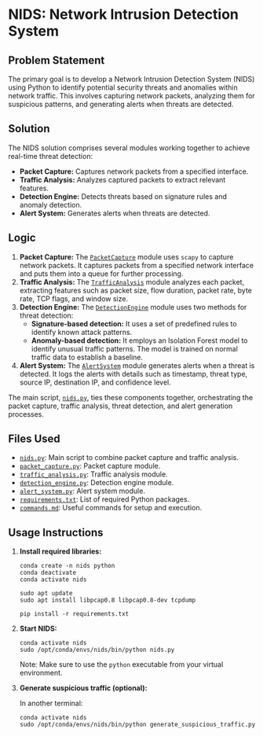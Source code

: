 # NIDS: Network Intrusion Detection System

## Problem Statement

The primary goal is to develop a Network Intrusion Detection System (NIDS) using Python to identify potential security threats and anomalies within network traffic. This involves capturing network packets, analyzing them for suspicious patterns, and generating alerts when threats are detected.

## Solution

The NIDS solution comprises several modules working together to achieve real-time threat detection:

- **Packet Capture:** Captures network packets from a specified interface.
- **Traffic Analysis:** Analyzes captured packets to extract relevant features.
- **Detection Engine:** Detects threats based on signature rules and anomaly detection.
- **Alert System:** Generates alerts when threats are detected.

## Logic

1.  **Packet Capture:** The [`PacketCapture`](packet_capture.py) module uses `scapy` to capture network packets. It captures packets from a specified network interface and puts them into a queue for further processing.
2.  **Traffic Analysis:** The [`TrafficAnalysis`](traffic_analysis.py) module analyzes each packet, extracting features such as packet size, flow duration, packet rate, byte rate, TCP flags, and window size.
3.  **Detection Engine:** The [`DetectionEngine`](detection_engine.py) module uses two methods for threat detection:
    -   **Signature-based detection:** It uses a set of predefined rules to identify known attack patterns.
    -   **Anomaly-based detection:** It employs an Isolation Forest model to identify unusual traffic patterns. The model is trained on normal traffic data to establish a baseline.
4.  **Alert System:** The [`AlertSystem`](alert_system.py) module generates alerts when a threat is detected. It logs the alerts with details such as timestamp, threat type, source IP, destination IP, and confidence level.

The main script, [`nids.py`](nids.py), ties these components together, orchestrating the packet capture, traffic analysis, threat detection, and alert generation processes.

## Files Used

-   [`nids.py`](nids.py): Main script to combine packet capture and traffic analysis.
-   [`packet_capture.py`](packet_capture.py): Packet capture module.
-   [`traffic_analysis.py`](traffic_analysis.py): Traffic analysis module.
-   [`detection_engine.py`](detection_engine.py): Detection engine module.
-   [`alert_system.py`](alert_system.py): Alert system module.
-   [`requirements.txt`](requirements.txt): List of required Python packages.
-   [`commands.md`](commands.md): Useful commands for setup and execution.

## Usage Instructions

1.  **Install required libraries:**

    ```
    conda create -n nids python
    conda deactivate
    conda activate nids

    sudo apt update
    sudo apt install libpcap0.8 libpcap0.8-dev tcpdump

    pip install -r requirements.txt
    ```
2.  **Start NIDS:**

    ```
    conda activate nids
    sudo /opt/conda/envs/nids/bin/python nids.py
    ```

    Note: Make sure to use the `python` executable from your virtual environment.

3.  **Generate suspicious traffic (optional):**

    In another terminal:

    ```
    conda activate nids
    sudo /opt/conda/envs/nids/bin/python generate_suspicious_traffic.py
    ```
